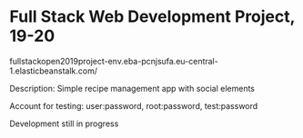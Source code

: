 # Full Stack Web Development Project, 19-20
fullstackopen2019project-env.eba-pcnjsufa.eu-central-1.elasticbeanstalk.com/

Description: Simple recipe management app with social elements

Account for testing: user:password, root:password, test:password

Development still in progress
